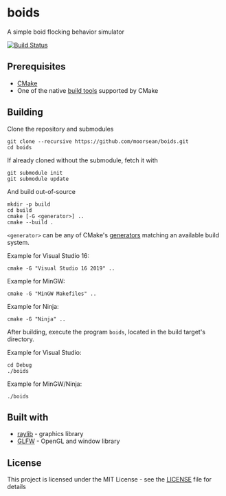 # boids

A simple boid flocking behavior simulator

[![Build Status](https://travis-ci.com/lizardnoises/flocking-c.svg?token=rJ24sZWsqJdCKispJxxN&branch=main)](https://travis-ci.com/lizardnoises/flocking-c)

## Prerequisites

- [CMake](https://cmake.org/)
- One of the native [build tools](https://cmake.org/cmake/help/latest/manual/cmake-generators.7.html) supported by CMake

## Building

Clone the repository and submodules

```
git clone --recursive https://github.com/moorsean/boids.git
cd boids
```

If already cloned without the submodule, fetch it with

```
git submodule init
git submodule update
```

And build out-of-source

```
mkdir -p build
cd build
cmake [-G <generator>] ..
cmake --build .
```

`<generator>` can be any of CMake's [generators](https://cmake.org/cmake/help/latest/manual/cmake-generators.7.html) matching an available build system.

Example for Visual Studio 16:

```
cmake -G "Visual Studio 16 2019" ..
```

Example for MinGW:

```
cmake -G "MinGW Makefiles" ..
```

Example for Ninja:

```
cmake -G "Ninja" ..
```

After building, execute the program `boids`, located in the build target's directory.

Example for Visual Studio:

```
cd Debug
./boids
```

Example for MinGW/Ninja:

```
./boids
```

## Built with

- [raylib](https://www.raylib.com/) - graphics library
- [GLFW](https://www.glfw.org/) - OpenGL and window library

## License

This project is licensed under the MIT License - see the [LICENSE](LICENSE) file for details
